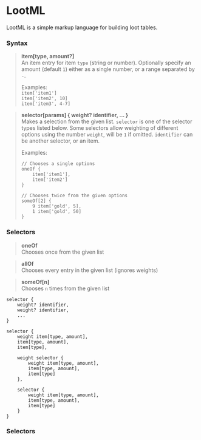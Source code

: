 # LootML

LootML is a simple markup language for building loot tables.

### Syntax

> **item[type, amount?]**  
> An item entry for item `type` (string or number). Optionally specify an amount (default `1`) either as a single number, or a range separated by `-`.  
>  
> Examples:  
> `item['item1']`  
> `item['item2', 10]`  
> `item['item3', 4-7]`

> **selector[params] { weight? identifier, ... }**  
> Makes a selection from the given list. `selector` is one of the selector types listed below. Some selectors allow weighting of different options using the number `weight`, will be `1` if omitted. `identifier` can be another selector, or an item.  
>  
> Examples:
> ```
> // Chooses a single options
> oneOf {
>     item['item1'],
>     item['item2']
> }
> ```
>
> ```
> // Chooses twice from the given options
> someOf[2] {
>     9 item['gold', 5],
>     1 item['gold', 50]
> }
> ```

### Selectors

> **oneOf**  
> Chooses once from the given list

> **allOf**  
> Chooses every entry in the given list (ignores weights)

> **someOf[n]**  
> Chooses `n` times from the given list

```
selector {
    weight? identifier,
    weight? identifier,
    ...
}
```

```
selector {
    weight item[type, amount],
    item[type, amount],
    item[type],

    weight selector {
        weight item[type, amount],
        item[type, amount],
        item[type]
    },

    selector {
        weight item[type, amount],
        item[type, amount],
        item[type]
    }
}
```

### Selectors

